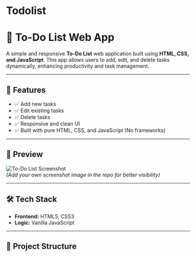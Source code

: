 # Todolist
# 📝 To-Do List Web App

A simple and responsive **To-Do List** web application built using **HTML, CSS, and JavaScript**. This app allows users to add, edit, and delete tasks dynamically, enhancing productivity and task management.

---

## 🚀 Features
- ✅ Add new tasks
- ✅ Edit existing tasks
- ✅ Delete tasks
- ✅ Responsive and clean UI
- ✅ Built with pure HTML, CSS, and JavaScript (No frameworks)

---

## 📸 Preview

![To-Do List Screenshot](screenshot.png)  
*(Add your own screenshot image in the repo for better visibility)*

---

## 🛠️ Tech Stack
- **Frontend:** HTML5, CSS3
- **Logic:** Vanilla JavaScript

---

## 📂 Project Structure

